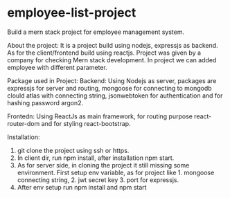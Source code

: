 # employee-list-project
Build a mern stack project for employee management system.

About the project:
It is a project build using nodejs, expressjs as backend. As for the client/frontend build using reactjs. Project was given by a company for checking Mern stack development. In project we can added employee with different parameter. 

Package used in Project:
Backend: Using Nodejs as server, packages are expressjs for server and routing, mongoose for connecting to mongodb clould atlas with connecting string, jsonwebtoken for authentication and for hashing password argon2.

Frontedn: Using ReactJs as main framework, for routing purpose react-router-dom and for styling react-bootstrap.

Installation:
1. git clone the project using ssh or https.
2. In client dir, run npm install, after installation npm start.
3. As for server side, in cloning the project it still missing some environment. First setup env variable, as for project like 1. mongoose connecting string, 2. jwt secret key 3. port for expressjs.
4. After env setup run npm install and npm start
